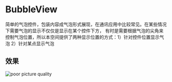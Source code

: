 # BubbleView
简单的气泡控件，包装内容成气泡形式展现，在通讯应用中比较常见。在某些情况下需要气泡的显示不仅仅是显示在某个控件下方，
有时是需要根据气泡的尖角来控制气泡位置，所以本空间提供了两种显示位置的方式：1）针对控件位置显示气泡  2）针对某点显示气泡

## 效果
![](https://github.com/HirayClay/Bubble/raw/master/app/static/art1.png "poor picture quality")
